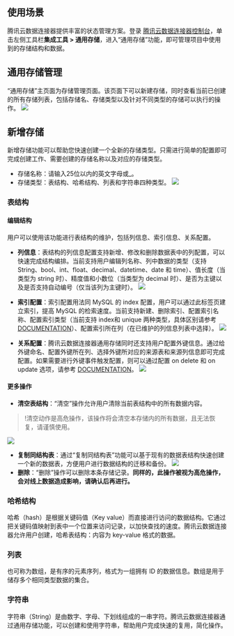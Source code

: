 ## 使用场景
腾讯云数据连接器提供丰富的状态管理方案。登录 [腾讯云数据连接器控制台](https://ipaas.tencentcloud.com/login)，单击左侧工具栏**集成工具 > 通用存储**，进入“通用存储”功能，即可管理项目中使用到的存储结构和数据。


## 通用存储管理
“通用存储”主页面为存储管理页面。该页面下可以新建存储，同时查看当前已创建的所有存储列表，包括存储名、存储类型以及针对不同类型的存储可以执行的操作。
![](https://staticintl.cloudcachetci.com/yehe/backend-news/mc2T784_175.png)

## 新增存储
新增存储功能可以帮助您快速创建一个全新的存储类型。只需进行简单的配置即可完成创建工作、需要创建的存储名称以及对应的存储类型。
- 存储名称：请输入25位以内的英文字母或_。
- 存储类型：表结构、哈希结构、列表和字符串四种类型。
![](https://staticintl.cloudcachetci.com/yehe/backend-news/eyYM492_176.png)


### 表结构
#### 编辑结构
用户可以使用该功能进行表结构的维护，包括列信息、索引信息、关系配置。
- **列信息**：表结构的列信息配置支持新增、修改和删除数据表中的列配置，可以快速完成结构编排。当前支持用户编辑列名称、列中数据的类型（支持 String、bool、int、float、decimal、datetime、date 和 time）、值长度（当类型为 string 时）、精度值和小数位（当类型为 decimal 时）、是否为主键以及是否支持自动编号（仅当该列为主键时）。
![](https://staticintl.cloudcachetci.com/yehe/backend-news/s8ZI640_177.png)

- **索引配置**：索引配置用法同 MySQL 的 index 配置，用户可以通过此标签页建立索引，提高 MySQL 的检索速度。当前支持新建、删除索引、配置索引名称、配置索引类型（当前支持 index和 unique 两种类型，具体区别请参考 [DOCUMENTATION](https://dev.mysql.com/doc/refman/8.0/en/create-index.html)）、配置索引所在列（在已维护的列信息列表中选择）。
![](https://staticintl.cloudcachetci.com/yehe/backend-news/y7vA546_178.png)

- **关系配置**：腾讯云数据连接器通用存储同时还支持用户配置外键信息。通过给外键命名、配置外键所在列、选择外键所对应的来源表和来源列信息即可完成配置。如果需要进行外键事件触发配置，则可以通过配置 on delete 和 on update 选项，请参考 [DOCUMENTATION](https://dev.mysql.com/doc/refman/8.0/en/create-index.html)。
![](https://staticintl.cloudcachetci.com/yehe/backend-news/9IWb691_179.png)

#### 更多操作
- **清空表结构**：“清空”操作允许用户清除当前表结构中的所有数据内容。
>!清空动作是高危操作，该操作将会清空本存储内的所有数据，且无法恢复，请谨慎使用。
>
![](https://staticintl.cloudcachetci.com/yehe/backend-news/UhMK740_180.png)
- **复制同结构表**：通过“复制同结构表”功能可以基于现有的数据表结构快速创建一个新的数据表，方便用户进行数据结构的迁移和备份。
![](https://staticintl.cloudcachetci.com/yehe/backend-news/AevH596_181.png)
- **删除**：“删除”操作可以删除本条存储记录。**同样的，此操作被视为高危操作，会对线上数据造成影响，请确认后再进行。**



### 哈希结构
哈希（hash）是根据关键码值（Key value）而直接进行访问的数据结构。它通过把关键码值映射到表中一个位置来访问记录，以加快查找的速度。腾讯云数据连接器允许用户创建，哈希表结构：内容为 key-value 格式的数据。

### 列表
也可称为数组，是有序的元素序列，格式为一组拥有 ID 的数据信息。数组是用于储存多个相同类型数据的集合。

### 字符串
字符串（String）是由数字、字母、下划线组成的一串字符。腾讯云数据连接器通过通用存储功能，可以创建和使用字符串，帮助用户完成快速的复用，简化操作。
